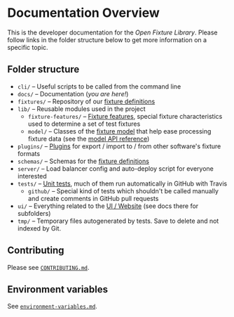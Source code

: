 # Documentation Overview

This is the developer documentation for the *Open Fixture Library*. Please follow links in the folder structure below to get more information on a specific topic.

## Folder structure

* `cli/` – Useful scripts to be called from the command line
* `docs/` – Documentation (*you are here!*)
* `fixtures/` – Repository of our [fixture definitions](fixture-format.md)
* `lib/` – Reusable modules used in the project
  - `fixture-features/` – [Fixture features](fixture-features.md), special fixture characteristics used to determine a set of test fixtures
  - `model/` – Classes of the [fixture model](fixture-model.md) that help ease processing fixture data (see the [model API reference](model-api.md))
* `plugins/` – [Plugins](plugins.md) for export / import to / from other software's fixture formats
* `schemas/` – Schemas for the [fixture definitions](fixture-format.md#schema)
* `server/` – Load balancer config and auto-deploy script for everyone interested
* `tests/` – [Unit tests](testing.md), much of them run automatically in GitHub with Travis
  - `github/` – Special kind of tests which shouldn't be called manually and create comments in GitHub pull requests
* `ui/` – Everything related to the [UI / Website](ui.md) (see docs there for subfolders)
* `tmp/` – Temporary files autogenerated by tests. Save to delete and not indexed by Git.

## Contributing

Please see [`CONTRIBUTING.md`](CONTRIBUTING.md).

## Environment variables

See [`environment-variables.md`](environment-variables.md).

